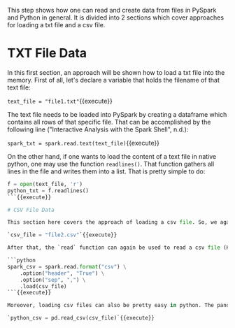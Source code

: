 This step shows how one can read and create data from files in PySpark and Python in general.
It is divided into 2 sections which cover approaches for loading a txt file and a csv file.

# TXT File Data

In this first section, an approach will be shown how to load a txt file into the memory. First of all, let's declare a variable that holds the filename of that text file:

`text_file = "file1.txt"`{{execute}}

The text file needs to be loaded into PySpark by creating a dataframe which contains all rows of that specific file. That can be accomplished by the following line ("Interactive Analysis with the Spark Shell", n.d.):

`spark_txt = spark.read.text(text_file)`{{execute}}

On the other hand, if one wants to load the content of a text file in native python, one may use the function `readlines()`. That function gathers all lines in the file and writes them into a list. That is pretty simple to do:

```python
f = open(text_file, 'r')
python_txt = f.readlines()
```{{execute}}

# CSV File Data

This section here covers the approach of loading a csv file. So, we again start with declaring a variable again that hold the name of the csv file:

`csv_file = "file2.csv"`{{execute}}

After that, the `read` function can again be used to read a csv file (Kakarla et al., 2021, p. 38). However, some declarations need to be done beforehand. For instance, options are added to tell PySpark that there is a header in the csv file that holds the names of the columns and how each cell is separated from each other (certainly by which character, in that case by commas).

```python
spark_csv = spark.read.format("csv") \
    .option("header", "True") \
    .option("sep", ",") \
    .load(csv_file)
```{{execute}}

Moreover, loading csv files can also be pretty easy in python. The pandas library provides a function called `read_csv()` to read csv files from the disk ("Pandas Cheat Sheet", 2020). It can be used like the following:

`python_csv = pd.read_csv(csv_file)`{{execute}}
